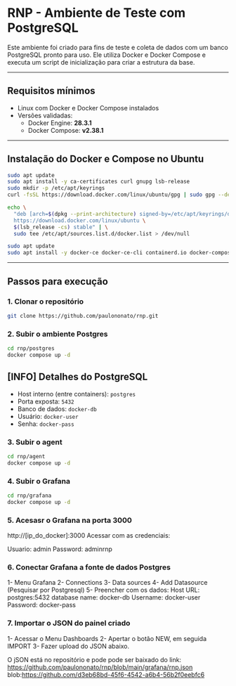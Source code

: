 # **RNP - Ambiente de Teste com PostgreSQL**

Este ambiente foi criado para fins de teste e coleta de dados com um banco PostgreSQL pronto para uso. Ele utiliza Docker e Docker Compose e executa um script de inicialização para criar a estrutura da base.

---

## **Requisitos mínimos**

- Linux com Docker e Docker Compose instalados
- Versões validadas:
  - Docker Engine: **28.3.1**
  - Docker Compose: **v2.38.1**

---

## **Instalação do Docker e Compose no Ubuntu**

```bash
sudo apt update
sudo apt install -y ca-certificates curl gnupg lsb-release
sudo mkdir -p /etc/apt/keyrings
curl -fsSL https://download.docker.com/linux/ubuntu/gpg | sudo gpg --dearmor -o /etc/apt/keyrings/docker.gpg

echo \
  "deb [arch=$(dpkg --print-architecture) signed-by=/etc/apt/keyrings/docker.gpg] \
  https://download.docker.com/linux/ubuntu \
  $(lsb_release -cs) stable" | \
  sudo tee /etc/apt/sources.list.d/docker.list > /dev/null

sudo apt update
sudo apt install -y docker-ce docker-ce-cli containerd.io docker-compose-plugin
```

---

## **Passos para execução**

### 1. Clonar o repositório

```bash
git clone https://github.com/paulononato/rnp.git
```

### 2. Subir o ambiente Postgres

```bash
cd rnp/postgres
docker compose up -d
```
## [INFO] **Detalhes do PostgreSQL**

- Host interno (entre containers): `postgres`
- Porta exposta: `5432`
- Banco de dados: `docker-db`
- Usuário: `docker-user`
- Senha: `docker-pass`

### 3. Subir o agent

```bash
cd rnp/agent
docker compose up -d
```
### 4. Subir o Grafana

```bash
cd rnp/grafana
docker compose up -d
```
### 5. Acesasr o Grafana na porta 3000
http://[ip_do_docker]:3000
Acessar com as credenciais:

Usuario: admin
Password: adminrnp

### 6. Conectar Grafana a fonte de dados Postgres
1- Menu Grafana
2- Connections
3- Data sources
4- Add Datasource (Pesquisar por Postgresql)
5- Preencher com os dados:
Host URL: postgres:5432
database name: docker-db
Username: docker-user
Password: docker-pass

### 7. Importar o JSON do painel criado
1- Acessar o Menu Dashboards
2- Apertar o botão NEW, em seguida IMPORT
3- Fazer upload do JSON abaixo.

O jSON está no repositório e pode  pode ser baixado do link: 
https://github.com/paulononato/rnp/blob/main/grafana/rnp.json
blob:https://github.com/d3eb68bd-45f6-4542-a6b4-56b2f0eebfc6
